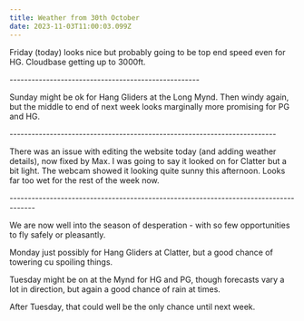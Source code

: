 ```yaml
---
title: Weather from 30th October
date: 2023-11-03T11:00:03.099Z
---
```

Friday (today) looks nice but probably going to be top end speed even for HG.  Cloudbase getting up to 3000ft.

\----------------------------------------------------

Sunday might be ok for Hang Gliders at the Long Mynd.  Then windy again, but the middle to end of next week looks marginally more promising for PG and HG.

\-------------------------------------------------------------------------

There was an issue with editing the website today (and adding weather details), now fixed by Max.  I was going to say it looked on for Clatter but a bit light.  The webcam showed it looking quite sunny this afternoon.  Looks far too wet for the rest of the week now.

\-------------------------------------------------------------------------------------

We are now well into the season of desperation - with so few opportunities to fly safely or pleasantly.  

Monday just possibly for Hang Gliders at Clatter, but a good chance of towering cu spoiling things.

Tuesday might be on at the Mynd for HG and PG, though forecasts vary a lot in direction, but again a good chance of rain at times.

After Tuesday, that could well be the only chance until next week.